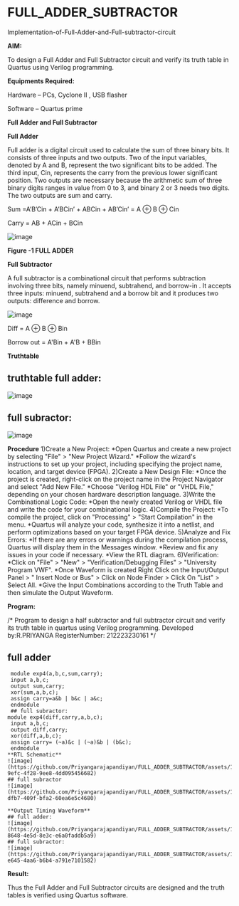 # FULL_ADDER_SUBTRACTOR

Implementation-of-Full-Adder-and-Full-subtractor-circuit

**AIM:**

To design a Full Adder and Full Subtractor circuit and verify its truth table in Quartus using Verilog programming.

**Equipments Required:**

Hardware – PCs, Cyclone II , USB flasher

Software – Quartus prime

**Full Adder and Full Subtractor**

**Full Adder**

Full adder is a digital circuit used to calculate the sum of three binary bits. It consists of three inputs and two outputs. Two of the input variables, denoted by A and B, represent the two significant bits to be added. The third input, Cin, represents the carry from the previous lower significant position. Two outputs are necessary because the arithmetic sum of three binary digits ranges in value from 0 to 3, and binary 2 or 3 needs two digits. The two outputs are sum and carry.

Sum =A’B’Cin + A’BCin’ + ABCin + AB’Cin’ = A ⊕ B ⊕ Cin 

Carry = AB + ACin + BCin

![image](https://github.com/naavaneetha/FULL_ADDER_SUBTRACTOR/assets/154305477/0f30ba51-5ffb-4198-845f-18e054f675e7)

**Figure -1 FULL ADDER**

**Full Subtractor**

A full subtractor is a combinational circuit that performs subtraction involving three bits, namely minuend, subtrahend, and borrow-in . It accepts three inputs: minuend, subtrahend and a borrow bit and it produces two outputs: difference and borrow.

![image](https://github.com/naavaneetha/FULL_ADDER_SUBTRACTOR/assets/154305477/02b24f51-ab51-4304-9ad6-7b81ffc1ead5)

Diff = A ⊕ B ⊕ Bin 

Borrow out = A'Bin + A'B + BBin

**Truthtable**
## truthtable full adder:
![image](https://github.com/Priyangarajapandiyan/FULL_ADDER_SUBTRACTOR/assets/144872535/a39d205c-13df-4e00-9017-60f07902d2c1)
## full subractor:
![image](https://github.com/Priyangarajapandiyan/FULL_ADDER_SUBTRACTOR/assets/144872535/c70d8be5-2823-43be-953f-92286c4271b7)

**Procedure**
1)Create a New Project: *Open Quartus and create a new project by selecting "File" > "New Project Wizard." *Follow the wizard's instructions to set up your project, including specifying the project name, location, and target device (FPGA). 2)Create a New Design File: *Once the project is created, right-click on the project name in the Project Navigator and select "Add New File." *Choose "Verilog HDL File" or "VHDL File," depending on your chosen hardware description language. 3)Write the Combinational Logic Code: *Open the newly created Verilog or VHDL file and write the code for your combinational logic. 4)Compile the Project: *To compile the project, click on "Processing" > "Start Compilation" in the menu. *Quartus will analyze your code, synthesize it into a netlist, and perform optimizations based on your target FPGA device. 5)Analyze and Fix Errors: *If there are any errors or warnings during the compilation process, Quartus will display them in the Messages window. *Review and fix any issues in your code if necessary. *View the RTL diagram. 6)Verification: *Click on "File" > "New" > "Verification/Debugging Files" > "University Program VWF". *Once Waveform is created Right Click on the Input/Output Panel > " Insert Node or Bus" > Click on Node Finder > Click On "List" > Select All. *Give the Input Combinations according to the Truth Table and then simulate the Output Waveform.


**Program:**

/* Program to design a half subtractor and full subtractor circuit and verify its truth table in quartus using Verilog programming. Developed by:R.PRIYANGA RegisterNumber: 212223230161
*/
## full adder
```
 module exp4(a,b,c,sum,carry);
 input a,b,c;
 output sum,carry;
 xor(sum,a,b,c);
 assign carry=a&b | b&c | a&c;
 endmodule
 ## full subractor:
module exp4(diff,carry,a,b,c);
 input a,b,c;
 output diff,carry;
 xor(diff,a,b,c);
 assign carry= (~a)&c | (~a)&b | (b&c);
 endmodule 
**RTL Schematic**
![image](https://github.com/Priyangarajapandiyan/FULL_ADDER_SUBTRACTOR/assets/144872535/8a59b678-9efc-4f28-9ee8-4dd095456682)
## full subractor
![image](https://github.com/Priyangarajapandiyan/FULL_ADDER_SUBTRACTOR/assets/144872535/6a7f24b8-dfb7-409f-bfa2-60ea6e5c4680)

**Output Timing Waveform**
## full adder:
![image](https://github.com/Priyangarajapandiyan/FULL_ADDER_SUBTRACTOR/assets/144872535/1f78e949-8648-4e5d-8e3c-e6a0faddb5a9)
## full subractor:
![image](https://github.com/Priyangarajapandiyan/FULL_ADDER_SUBTRACTOR/assets/144872535/653d882b-e645-4aa6-b6b4-a791e7101582)
```

**Result:**

Thus the Full Adder and Full Subtractor circuits are designed and the truth tables is verified using Quartus software.



